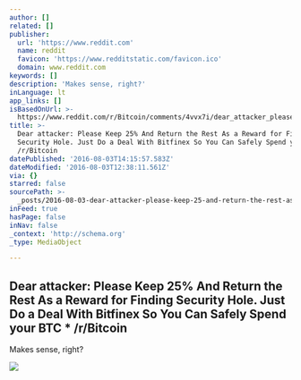 ```yaml
---
author: []
related: []
publisher:
  url: 'https://www.reddit.com'
  name: reddit
  favicon: 'https://www.redditstatic.com/favicon.ico'
  domain: www.reddit.com
keywords: []
description: 'Makes sense, right?'
inLanguage: lt
app_links: []
isBasedOnUrl: >-
  https://www.reddit.com/r/Bitcoin/comments/4vvx7i/dear_attacker_please_keep_25_and_return_the_rest/
title: >-
  Dear attacker: Please Keep 25% And Return the Rest As a Reward for Finding
  Security Hole. Just Do a Deal With Bitfinex So You Can Safely Spend your BTC *
  /r/Bitcoin
datePublished: '2016-08-03T14:15:57.583Z'
dateModified: '2016-08-03T12:38:11.561Z'
via: {}
starred: false
sourcePath: >-
  _posts/2016-08-03-dear-attacker-please-keep-25-and-return-the-rest-as-a-rewa.md
inFeed: true
hasPage: false
inNav: false
_context: 'http://schema.org'
_type: MediaObject

---
```

<article style=""><h1>Dear attacker: Please Keep 25% And Return the Rest As a Reward for Finding Security Hole. Just Do a Deal With Bitfinex So You Can Safely Spend your BTC * /r/Bitcoin</h1><p>Makes sense, right?</p><img src="https://www.redditstatic.com/icon.png" /></article>